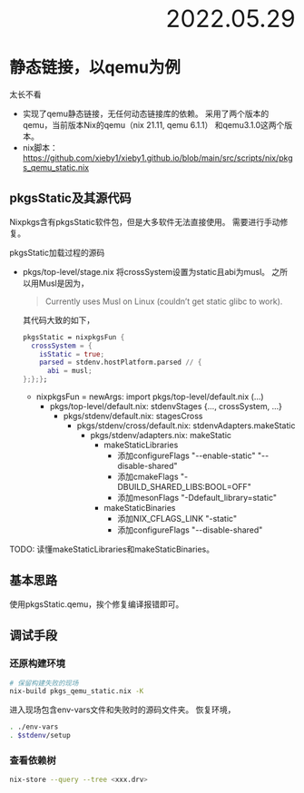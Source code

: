 <div style="text-align:right; font-size:3em;">2022.05.29</div>

# 静态链接，以qemu为例

太长不看

* 实现了qemu静态链接，无任何动态链接库的依赖。
  采用了两个版本的qemu，当前版本Nix的qemu（nix 21.11, qemu 6.1.1）
  和qemu3.1.0这两个版本。
* nix脚本：https://github.com/xieby1/xieby1.github.io/blob/main/src/scripts/nix/pkgs_qemu_static.nix

## pkgsStatic及其源代码

Nixpkgs含有pkgsStatic软件包，但是大多软件无法直接使用。
需要进行手动修复。

pkgsStatic加载过程的源码

* pkgs/top-level/stage.nix
  将crossSystem设置为static且abi为musl。
  之所以用Musl是因为，

  > Currently uses Musl on Linux (couldn’t get static glibc to work).

  其代码大致的如下，
  ```nix
  pkgsStatic = nixpkgsFun {
    crossSystem = {
      isStatic = true;
      parsed = stdenv.hostPlatform.parsed // {
        abi = musl;
  };};};
  ```
  * nixpkgsFun = newArgs: import pkgs/top-level/default.nix (...)
    * pkgs/top-level/default.nix: stdenvStages {..., crossSystem, ...}
      * pkgs/stdenv/default.nix: stagesCross
        * pkgs/stdenv/cross/default.nix: stdenvAdapters.makeStatic
          * pkgs/stdenv/adapters.nix: makeStatic
            * makeStaticLibraries
              * 添加configureFlags "--enable-static" "--disable-shared"
              * 添加cmakeFlags "-DBUILD_SHARED_LIBS:BOOL=OFF"
              * 添加mesonFlags "-Ddefault_library=static"
            * makeStaticBinaries
              * 添加NIX_CFLAGS_LINK "-static"
              * 添加configureFlags "--disable-shared"

TODO: 读懂makeStaticLibraries和makeStaticBinaries。

## 基本思路

使用pkgsStatic.qemu，挨个修复编译报错即可。

## 调试手段

### 还原构建环境

```bash
# 保留构建失败的现场
nix-build pkgs_qemu_static.nix -K
```

进入现场包含env-vars文件和失败时的源码文件夹。
恢复环境，

```bash
. ./env-vars
. $stdenv/setup
```

### 查看依赖树

```bash
nix-store --query --tree <xxx.drv>
```
